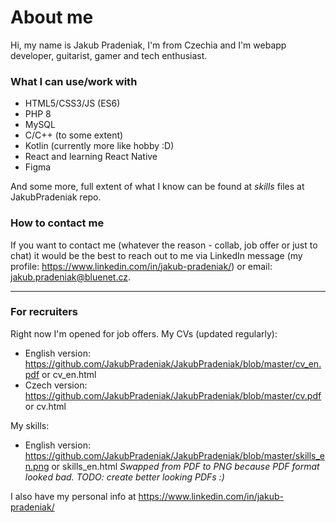 # About me
Hi, my name is Jakub Pradeniak, I'm from Czechia and I'm webapp developer, guitarist, gamer and tech enthusiast.  
  
### What I can use/work with
* HTML5/CSS3/JS (ES6)
* PHP 8
* MySQL
* C/C++ (to some extent)
* Kotlin (currently more like hobby :D)
* React and learning React Native
* Figma

And some more, full extent of what I know can be found at *skills* files at JakubPradeniak repo.

### How to contact me
If you want to contact me (whatever the reason - collab, job offer or just to chat) it would be the best to reach out to me via LinkedIn message (my profile: https://www.linkedin.com/in/jakub-pradeniak/) or email: jakub.pradeniak@bluenet.cz.
___
### For recruiters
Right now I'm opened for job offers.
My CVs (updated regularly):
* English version: https://github.com/JakubPradeniak/JakubPradeniak/blob/master/cv_en.pdf or cv_en.html
* Czech version: https://github.com/JakubPradeniak/JakubPradeniak/blob/master/cv.pdf or cv.html

My skills:
* English version: https://github.com/JakubPradeniak/JakubPradeniak/blob/master/skills_en.png or skills_en.html
*Swapped from PDF to PNG because PDF format looked bad.*
*TODO: create better looking PDFs :)*

I also have my personal info at https://www.linkedin.com/in/jakub-pradeniak/
